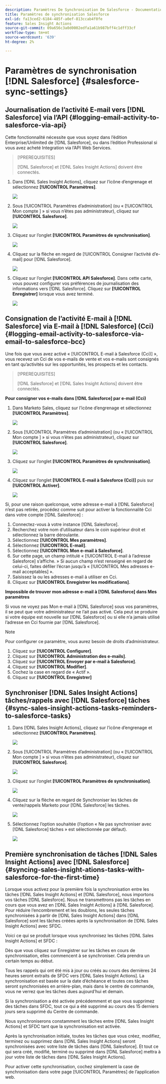 ```yaml
---
description: Paramètres De Synchronisation De Salesforce - Documentation De Marketo - Documentation Du Produit
title: Paramètres de synchronisation Salesforce
exl-id: fa13ced2-6184-485f-a0ef-813ccab4f0fe
feature: Sales Insight Actions
source-git-commit: 09a656c3a0d0002edfa1a61b987bff4c1dff33cf
workflow-type: tm+mt
source-wordcount: '639'
ht-degree: 2%

---
```


# Paramètres de synchronisation [!DNL Salesforce] {#salesforce-sync-settings}

## Journalisation de l’activité E-mail vers [!DNL Salesforce] via l’API {#logging-email-activity-to-salesforce-via-api}

Cette fonctionnalité nécessite que vous soyez dans l’édition Enterprise/Unlimited de [!DNL Salesforce], ou dans l’édition Professional si vous avez acheté Integration via l’API Web Services.

>[!PREREQUISITES]
>
>[!DNL Salesforce] et [!DNL Sales Insight Actions] doivent être connectés.

1. Dans [!DNL Sales Insight Actions], cliquez sur l’icône d’engrenage et sélectionnez **[!UICONTROL Paramètres]**.

   ![](assets/salesforce-sync-settings-1.png)

1. Sous [!UICONTROL Paramètres d’administration] (ou « [!UICONTROL &#x200B; Mon compte &#x200B;] » si vous n’êtes pas administrateur), cliquez sur **[!UICONTROL Salesforce]**.

   ![](assets/salesforce-sync-settings-2.png)

1. Cliquez sur l’onglet **[!UICONTROL Paramètres de synchronisation]**.

   ![](assets/salesforce-sync-settings-3.png)

1. Cliquez sur la flèche en regard de [!UICONTROL Consigner l’activité d’e-mail] pour [!DNL Salesforce].

   ![](assets/salesforce-sync-settings-4.png)

1. Cliquez sur l’onglet **[!UICONTROL API Salesforce]**. Dans cette carte, vous pouvez configurer vos préférences de journalisation des informations vers [!DNL Salesforce]. Cliquez sur **[!UICONTROL Enregistrer]** lorsque vous avez terminé.

   ![](assets/salesforce-sync-settings-5.png)

## Consignation de l’activité E-mail à [!DNL Salesforce] via E-mail à [!DNL Salesforce] (Cci) {#logging-email-activity-to-salesforce-via-email-to-salesforce-bcc}

Une fois que vous avez activé « [!UICONTROL E-mail à Salesforce (Cci)] », vous recevez un Cci de vos e-mails de vente et vos e-mails sont consignés en tant qu’activités sur les opportunités, les prospects et les contacts.

>[!PREREQUISITES]
>
>[!DNL Salesforce] et [!DNL Sales Insight Actions] doivent être connectés.

**Pour consigner vos e-mails dans [!DNL Salesforce] par e-mail (Cci)**

1. Dans Marketo Sales, cliquez sur l’icône d’engrenage et sélectionnez **[!UICONTROL Paramètres]**.

   ![](assets/salesforce-sync-settings-6.png)

1. Sous [!UICONTROL Paramètres d’administration] (ou « [!UICONTROL &#x200B; Mon compte &#x200B;] » si vous n’êtes pas administrateur), cliquez sur **[!UICONTROL Salesforce]**.

   ![](assets/salesforce-sync-settings-7.png)

1. Cliquez sur l’onglet **[!UICONTROL Paramètres de synchronisation]**.

   ![](assets/salesforce-sync-settings-8.png)

1. Cliquez sur l’onglet **[!UICONTROL E-mail à Salesforce (Cci)]** puis sur **[!UICONTROL Activer]**.

   ![](assets/salesforce-sync-settings-9.png)

Si, pour une raison quelconque, votre adresse e-mail à [!DNL Salesforce] n’est pas retirée, procédez comme suit pour activer la fonctionnalité Cci dans votre compte [!DNL Salesforce] :

1. Connectez-vous à votre instance [!DNL Salesforce].
1. Recherchez votre nom d’utilisateur dans le coin supérieur droit et sélectionnez la barre déroulante.
1. Sélectionnez **[!UICONTROL Mes paramètres]**.
1. Sélectionnez **[!UICONTROL E-mail]**.
1. Sélectionnez **[!UICONTROL Mon e-mail à Salesforce]**.
1. Sur cette page, un champ intitulé « [!UICONTROL E-mail à l’adresse Salesforce] s’affiche. » Si aucun champ n’est renseigné en regard de celui-ci, faites défiler l’écran jusqu’à « [!UICONTROL Mes adresses e-mail acceptables] ».
1. Saisissez la ou les adresses e-mail à utiliser en Cci.
1. Cliquez sur **[!UICONTROL Enregistrer les modifications]**.

**Impossible de trouver mon adresse e-mail à [!DNL Salesforce] dans Mes paramètres**

Si vous ne voyez pas Mon e-mail à [!DNL Salesforce] sous vos paramètres, il se peut que votre administrateur ne l’ait pas activé. Cela peut se produire si votre équipe est nouvelle sur [!DNL Salesforce] ou si elle n’a jamais utilisé l’adresse en Cci fournie par [!DNL Salesforce].

>[!NOTE]
>
>Pour configurer ce paramètre, vous aurez besoin de droits d’administrateur.

1. Cliquez sur **[!UICONTROL Configurer]**.
1. Cliquez sur **[!UICONTROL Administration des e-mails]**.
1. Cliquez sur **[!UICONTROL Envoyer par e-mail à Salesforce]**.
1. Cliquez sur **[!UICONTROL Modifier]**.
1. Cochez la case en regard de « Actif ».
1. Cliquez sur **[!UICONTROL Enregistrer]**

## Synchroniser [!DNL Sales Insight Actions] tâches/rappels avec [!DNL Salesforce] tâches {#sync-sales-insight-actions-tasks-reminders-to-salesforce-tasks}

1. Dans [!DNL Sales Insight Actions], cliquez sur l’icône d’engrenage et sélectionnez **[!UICONTROL Paramètres]**.

   ![](assets/salesforce-sync-settings-10.png)

1. Sous [!UICONTROL Paramètres d’administration] (ou « [!UICONTROL &#x200B; Mon compte &#x200B;] » si vous n’êtes pas administrateur), cliquez sur **[!UICONTROL Salesforce]**.

   ![](assets/salesforce-sync-settings-11.png)

1. Cliquez sur l’onglet **[!UICONTROL Paramètres de synchronisation]**.

   ![](assets/salesforce-sync-settings-12.png)

1. Cliquez sur la flèche en regard de Synchroniser les tâches de vente/rappels Marketo pour [!DNL Salesforce] les tâches.

   ![](assets/salesforce-sync-settings-13.png)

1. Sélectionnez l’option souhaitée (l’option « Ne pas synchroniser avec [!DNL Salesforce] tâches » est sélectionnée par défaut).

   ![](assets/salesforce-sync-settings-14.png)

## Première synchronisation de tâches [!DNL Sales Insight Actions] avec [!DNL Salesforce] {#syncing-sales-insight-ations-tasks-with-salesforce-for-the-first-time}

Lorsque vous activez pour la première fois la synchronisation entre les tâches [!DNL Sales Insight Actions] et [!DNL Salesforce], nous importons vos tâches [!DNL Salesforce]. Nous ne transmettrons pas les tâches en cours que vous avez en [!DNL Sales Insight Actions] à [!DNL Salesforce]. Pour réduire l’encombrement et les doublons, les seules tâches synchronisées à partir de [!DNL Sales Insight Actions] dans [!DNL Salesforce] sont les tâches créées après la synchronisation de [!DNL Sales Insight Actions] avec SFDC.

Voici ce qui se produit lorsque vous synchronisez les tâches [!DNL Sales Insight Actions] et SFDC :

Dès que vous cliquez sur Enregistrer sur les tâches en cours de synchronisation, elles commencent à se synchroniser. Cela prendra un certain temps au début.

Tous les rappels qui ont été mis à jour ou créés au cours des dernières 24 heures seront extraits de SFDC vers [!DNL Sales Insight Actions]. La synchronisation est basée sur la date d’échéance et toutes ces tâches seront synchronisées en arrière-plan, mais dans le centre de commande, vous ne verrez que les tâches dues aujourd’hui et demain.

Si la synchronisation a été activée précédemment et que vous supprimez des tâches dans SFDC, tout ce qui a été supprimé au cours des 15 derniers jours sera supprimé du Centre de commande.

Nous synchroniserons constamment les tâches entre [!DNL Sales Insight Actions] et SFDC tant que la synchronisation est activée.

Après la synchronisation initiale, toutes les tâches que vous créez, modifiez, terminez ou supprimez dans [!DNL Sales Insight Actions] seront synchronisées avec votre liste de tâches dans [!DNL Salesforce]. Et tout ce qui sera créé, modifié, terminé ou supprimé dans [!DNL Salesforce] mettra à jour votre liste de tâches dans [!DNL Sales Insight Actions].

Pour activer cette synchronisation, cochez simplement la case de synchronisation dans votre page [!UICONTROL Paramètres] de l’application web.
